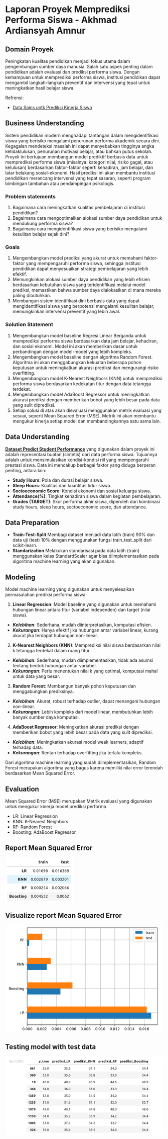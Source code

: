 # Laporan Proyek Memprediksi Performa Siswa - Akhmad Ardiansyah Amnur

## Domain Proyek

Peningkatan kualitas pendidikan menjadi fokus utama dalam pengembangan sumber daya manusia. Salah satu aspek penting dalam pendidikan adalah evaluasi dan prediksi performa siswa. Dengan kemampuan untuk memprediksi performa siswa, institusi pendidikan dapat mengambil langkah-langkah preventif dan intervensi yang tepat untuk meningkatkan hasil belajar siswa.

Refrensi:
- [Data Sains untk Prediksi Kinerja Siswa](https://republika.co.id/berita//s9xi5i181996644825001/data-sains-untk-prediksi-kinerja-siswa)

## Business Understanding

Sistem pendidikan modern menghadapi tantangan dalam mengidentifikasi siswa yang berisiko mengalami penurunan performa akademik secara dini. Kegagalan mendeteksi masalah ini dapat menyebabkan tingginya angka ketidaklulusan, penurunan motivasi belajar, atau bahkan putus sekolah. Proyek ini bertujuan membangun model prediktif berbasis data untuk memprediksi performa siswa (misalnya: kategori nilai, risiko gagal, atau kelulusan) berdasarkan faktor-faktor seperti kehadiran, jam belajar, dan latar belakang sosial-ekonomi. Hasil prediksi ini akan membantu institusi pendidikan merancang intervensi yang tepat sasaran, seperti program bimbingan tambahan atau pendampingan psikologis.

### Problem statements

1. Bagaimana cara meningkatkan kualitas pembelajaran di institusi pendidikan?
2. Bagaimana cara mengoptimalkan alokasi sumber daya pendidikan untuk mendukung performa siswa?
3. Bagaimana cara mengidentifikasi siswa yang berisiko mengalami kesulitan belajar sejak dini?

### Goals

1. Mengembangkan model prediksi yang akurat untuk memahami faktor-faktor yang mempengaruhi performa siswa, sehingga institusi pendidikan dapat menyesuaikan strategi pembelajaran yang lebih efektif.
2. Memungkinkan alokasi sumber daya pendidikan yang lebih efisien berdasarkan kebutuhan siswa yang teridentifikasi melalui model prediksi, memastikan bahwa sumber daya dialokasikan di mana mereka paling dibutuhkan.
3. Membangun sistem identifikasi dini berbasis data yang dapat mengidentifikasi siswa yang berpotensi mengalami kesulitan belajar, memungkinkan intervensi preventif yang lebih awal.

### Solution Statement

1. Mengembangkan model baseline Regresi Linear Berganda untuk memprediksi performa siswa berdasarkan data jam belajar, kehadiran, dan sosial ekonomi. Model ini akan memberikan dasar untuk perbandingan dengan model-model yang lebih kompleks.
2. Mengembangkan model baseline dengan algoritma Random Forest. Algoritma ini akan menggabungkan kekuatan beberapa pohon keputusan untuk meningkatkan akurasi prediksi dan mengurangi risiko overfitting.
3. Mengembangkan model K-Nearest Neighbors (KNN) untuk memprediksi performa siswa berdasarkan kedekatan fitur dengan data tetangga terdekat.
4. Mengembangkan model AdaBoost Regressor untuk meningkatkan akurasi prediksi dengan memberikan bobot yang lebih besar pada data yang sulit diprediksi.
5. Setiap solusi di atas akan dievaluasi menggunakan metrik evaluasi yang sesuai, seperti Mean Squared Error (MSE). Metrik ini akan membantu mengukur kinerja setiap model dan membandingkannya satu sama lain.

## Data Understanding

**[Dataset Predict Student Performance](https://www.kaggle.com/datasets/stealthtechnologies/predict-student-performance-dataset)** yang digunakan dalam proyek ini adalah representasi buatan (sintetis) dari data performa siswa.  Tujuannya adalah untuk mensimulasikan kondisi-kondisi riil yang mempengaruhi prestasi siswa. Data ini mencakup berbagai faktor yang diduga berperan penting, antara lain:

- **Study Hours**: Pola dan durasi belajar siswa.
- **Sleep Hours**: Kualitas dan kuantitas tidur siswa.
- **Socioeconomic Score**: Kondisi ekonomi dan sosial keluarga siswa.
- **Attendance(%)**: Tingkat kehadiran siswa dalam kegiatan pembelajaran.
- **Grades (TARGET)**: Skor performa akhir siswa, diperoleh dari kombinasi study hours, sleep hours, soctoeconomic score, dan attendance.

## Data Preparation

- **Train-Test-Split**
    Membagi dataset menjadi data latih (train) 90% dan data uji (test) 10% dengan menggunakan fungsi train_test_split dari scikit-learn.
- **Standarization**
    Melakukan standarisasi pada data latih (train) menggunakan kelas StandardScaler agar bisa diimplementasikan pada algoritma machine learning yang akan digunakan.

## Modeling

Model machine learning yang digunakan untuk menyelesaikan permasalahan prediksi performa siswa:

1. **Linear Regression**:
Model baseline yang digunakan untuk memahami hubungan linear antara fitur (variabel independen) dan target (nilai siswa).
- ***Kelebihan***: Sederhana, mudah diinterpretasikan, komputasi efisien.
- ***Kekurangan***: Hanya efektif jika hubungan antar variabel linear, kurang akurat jika terdapat hubungan non-linear.

2. **K-Nearest Neighbors (KNN)**:
Memprediksi nilai siswa berdasarkan nilai k tetangga terdekat dalam ruang fitur.
- ***Kelebihan***: Sederhana, mudah diimplementasikan, tidak ada asumsi tentang bentuk hubungan antar variabel.
- ***Kekurangan***: Perlu menentukan nilai k yang optimal, komputasi mahal untuk data yang besar.

3. **Random Forest**:
Membangun banyak pohon keputusan dan menggabungkan prediksinya.
- ***Kelebihan***: Akurat, robust terhadap outlier, dapat menangani hubungan non-linear.
- ***Kekurangan***: Lebih kompleks dari model linear, membutuhkan lebih banyak sumber daya komputasi.

4. **AdaBoost Regressor**:
Meningkatkan akurasi prediksi dengan memberikan bobot yang lebih besar pada data yang sulit diprediksi.
- ***Kelebihan***: Meningkatkan akurasi model weak learners, adaptif terhadap data.
- ***Kekurangan***: Rentan terhadap overfitting jika terlalu kompleks.

Dari algoritma machine learning yang sudah diimplementasikan, Random Forest merupakan algoritma yang bagus karena memiliki nilai error terendah berdasarkan Mean Squared Error.

## Evaluation
Mean Squared Error (MSE) merupakan Metrik evaluasi yang digunakan untuk mengukur kinerja model prediksi performa 

- LR: Linear Regression
- KNN: K-Nearest Neighbors
- RF: Random Forest
- Boosting: AdaBoost Regressor

**Report Mean Squared Error**
-------------------------------------------
![Pictures MSE 1](https://github.com/akhmad-ardi/Predict_Student_Performance/raw/main/Screenshot%20from%202025-01-31%2023-03-56.png)

**Visualize report Mean Squared Error**
-------------------------------------------
![Pictures MSE 2](https://github.com/akhmad-ardi/Predict_Student_Performance/raw/main/Screenshot%20from%202025-01-31%2023-16-50.png)

**Testing model with test data**
-------------------------------------------
![Pictures MSE 2](https://github.com/akhmad-ardi/Predict_Student_Performance/raw/main/Screenshot%20from%202025-01-31%2023-18-50.png)
